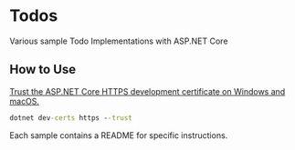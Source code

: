 # Todos
Various sample Todo Implementations with ASP.NET Core

## How to Use
[Trust the ASP.NET Core HTTPS development certificate on Windows and macOS.](https://docs.microsoft.com/en-us/aspnet/core/security/enforcing-ssl?view=aspnetcore-5.0&tabs=visual-studio#trust-the-aspnet-core-https-development-certificate-on-windows-and-macos)

```cmd
dotnet dev-certs https --trust
```

Each sample contains a README for specific instructions.
